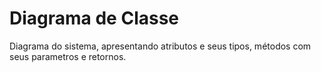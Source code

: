 # Diagrama de Classe
Diagrama do sistema, apresentando atributos e seus tipos, métodos com seus parametros e retornos.

